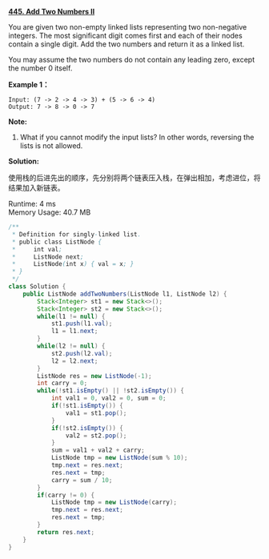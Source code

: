 **[445. Add Two Numbers II](https://leetcode.com/problems/add-two-numbers-ii/)**

You are given two non-empty linked lists representing two non-negative integers. The most significant digit comes first and each of their nodes contain a single digit. Add the two numbers and return it as a linked list.

You may assume the two numbers do not contain any leading zero, except the number 0 itself.

**Example 1：**

```
Input: (7 -> 2 -> 4 -> 3) + (5 -> 6 -> 4)
Output: 7 -> 8 -> 0 -> 7

```

**Note:**

1. What if you cannot modify the input lists? In other words, reversing the lists is not allowed.

**Solution:**

使用栈的后进先出的顺序，先分别将两个链表压入栈，在弹出相加，考虑进位，将结果加入新链表。

Runtime: 4 ms<br/>
Memory Usage: 40.7 MB

```java
/**
 * Definition for singly-linked list.
 * public class ListNode {
 *     int val;
 *     ListNode next;
 *     ListNode(int x) { val = x; }
 * }
 */
class Solution {
    public ListNode addTwoNumbers(ListNode l1, ListNode l2) {
        Stack<Integer> st1 = new Stack<>();
        Stack<Integer> st2 = new Stack<>();
        while(l1 != null) {
            st1.push(l1.val);
            l1 = l1.next;
        }            
        while(l2 != null) {
            st2.push(l2.val);
            l2 = l2.next;
        }
        ListNode res = new ListNode(-1);
        int carry = 0;
        while(!st1.isEmpty() || !st2.isEmpty()) {
            int val1 = 0, val2 = 0, sum = 0;
            if(!st1.isEmpty()) {
                val1 = st1.pop();
            }
            if(!st2.isEmpty()) {
                val2 = st2.pop();
            }
            sum = val1 + val2 + carry;
            ListNode tmp = new ListNode(sum % 10);
            tmp.next = res.next;
            res.next = tmp;
            carry = sum / 10;
        }
        if(carry != 0) {
            ListNode tmp = new ListNode(carry);
            tmp.next = res.next;
            res.next = tmp;
        }
        return res.next;    
    }
}

```



